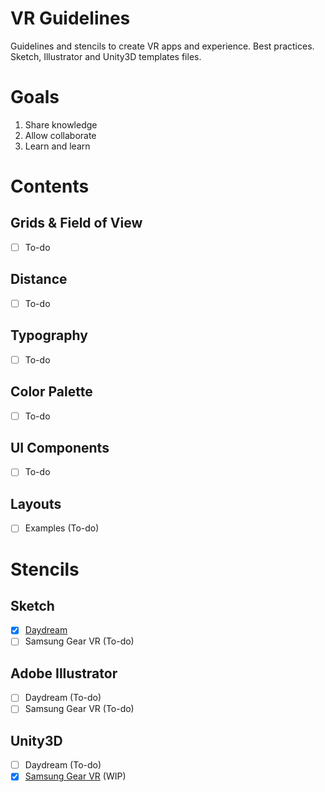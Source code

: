 # VR Guidelines
  Guidelines and stencils to create VR apps and experience.
  Best practices.
  Sketch, Illustrator and Unity3D templates files.  

# Goals
1. Share knowledge
2. Allow collaborate
3. Learn and learn

# Contents
## Grids & Field of View
- [ ] To-do

## Distance
- [ ] To-do

## Typography
- [ ] To-do

## Color Palette
- [ ] To-do

## UI Components
- [ ] To-do

## Layouts
- [ ] Examples (To-do)

# Stencils
## Sketch
- [x] [Daydream](https://github.com/Whide/vr-guidelines/raw/master/Stencils/Daydream/stencils-sketch-daydream.sketch)
- [ ] Samsung Gear VR (To-do)

## Adobe Illustrator
- [ ] Daydream (To-do)
- [ ] Samsung Gear VR (To-do)

## Unity3D
- [ ] Daydream (To-do)
- [x] [Samsung Gear VR](https://github.com/Whide/vr-guidelines/tree/master/Stencils/SamsungGearVR/stencils-unity3d-gear-vr) (WIP)
